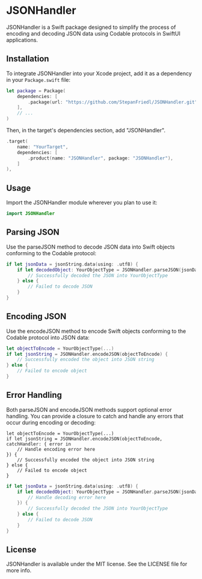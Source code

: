 # JSONHandler

JSONHandler is a Swift package designed to simplify the process of encoding and decoding JSON data using Codable protocols in SwiftUI applications.

## Installation

To integrate JSONHandler into your Xcode project, add it as a dependency in your `Package.swift` file:

```swift
let package = Package(
    dependencies: [
        .package(url: "https://github.com/StepanFriedl/JSONHandler.git", from: "1.0.0")
    ],
    // ...
)
```
Then, in the target's dependencies section, add "JSONHandler".
```swift
.target(
    name: "YourTarget",
    dependencies: [
        .product(name: "JSONHandler", package: "JSONHandler"),
    ]
),
```

## Usage
Import the JSONHandler module wherever you plan to use it:
```swift
import JSONHandler
```

## Parsing JSON
Use the parseJSON method to decode JSON data into Swift objects conforming to the Codable protocol:
```swift
if let jsonData = jsonString.data(using: .utf8) {
    if let decodedObject: YourObjectType = JSONHandler.parseJSON(jsonData, using: YourObjectType.self) {
        // Successfully decoded the JSON into YourObjectType
    } else {
        // Failed to decode JSON
    }
}
```

## Encoding JSON
Use the encodeJSON method to encode Swift objects conforming to the Codable protocol into JSON data:
```swift
let objectToEncode = YourObjectType(...)
if let jsonString = JSONHandler.encodeJSON(objectToEncode) {
    // Successfully encoded the object into JSON string
} else {
    // Failed to encode object
}
```

## Error Handling
Both parseJSON and encodeJSON methods support optional error handling. You can provide a closure to catch and handle any errors that occur during encoding or decoding:
```swift
let objectToEncode = YourObjectType(...)
if let jsonString = JSONHandler.encodeJSON(objectToEncode, catchHandler: { error in
    // Handle encoding error here
}) {
    // Successfully encoded the object into JSON string
} else {
    // Failed to encode object
}
```
```swift
if let jsonData = jsonString.data(using: .utf8) {
    if let decodedObject: YourObjectType = JSONHandler.parseJSON(jsonData, using: YourObjectType.self, catchHandler: { error in
        // Handle decoding error here
    }) {
        // Successfully decoded the JSON into YourObjectType
    } else {
        // Failed to decode JSON
    }
}
```

## License
JSONHandler is available under the MIT license. See the LICENSE file for more info.

